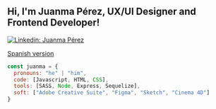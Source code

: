 <h2> Hi, I'm Juanma Pérez, UX/UI Designer and Frontend Developer!</h2>

[![Linkedin: Juanma Pérez](https://img.shields.io/badge/-juanmapérez-blue?style=flat-square&logo=Linkedin&logoColor=white&link=https://www.linkedin.com/in/juanmaperezpauso/)](https://www.linkedin.com/in/juanmaperezpauso/)

[Spanish version](https://github.com/JuanmaPauso/JuanmaPauso/blob/main/READMEes.md)


```javascript
const juanma = {
  pronouns: "he" | "him",
  code: [Javascript, HTML, CSS],
  tools: [SASS, Node, Express, Sequelize],
  soft: ["Adobe Creative Suite", "Figma", "Sketch", "Cinema 4D"]
}
```


<!--
**JuanmaPauso/JuanmaPauso** is a ✨ _special_ ✨ repository because its `README.md` (this file) appears on your GitHub profile.

Here are some ideas to get you started:

- 🔭 I’m currently working on ...
- 🌱 I’m currently learning ...
- 👯 I’m looking to collaborate on ...
- 🤔 I’m looking for help with ...
- 💬 Ask me about ...
- 📫 How to reach me: ...
- 😄 Pronouns: ...
- ⚡ Fun fact: ...
-->
